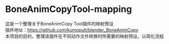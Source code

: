 # BoneAnimCopyTool-mapping
这是一个整理关于BoneAnimCopy Tool插件的映射预设  
插件地址：https://github.com/kumopult/blender_BoneAnimCopy  
本项目的目的，整理该插件在不同动作文件转换时所需要的映射预设，以简化流程  
